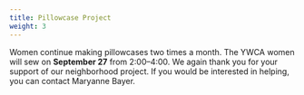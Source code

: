 ```yaml
---
title: Pillowcase Project
weight: 3
---
```


Women continue making pillowcases two times a month. The YWCA women will sew on **September 27** from 2:00–4:00. We again thank you for your support of our neighborhood project. If you would be interested in helping, you can contact  Maryanne Bayer.